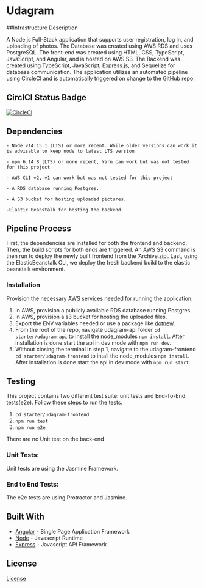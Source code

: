 # Udagram

##Infrastructure Description

A Node.js Full-Stack application that supports user registration, log in, and uploading of photos. The Database was created using AWS RDS and uses PostgreSQL. The front-end was created using HTML, CSS, TypeScript, JavaScript, and Angular, and is hosted on AWS S3. The Backend was created using TypeScript, JavaScript, Express.js, and Sequelize for database communication. The application utilizes an automated pipeline using CircleCI and is automatically triggered on change to the GitHub repo.

## CirclCI Status Badge
[![CircleCI](https://circleci.com/gh/khaleddiab98/udagram/tree/main.svg?style=svg)](https://circleci.com/gh/khaleddiab98/udagram/tree/main)

## Dependencies

```
- Node v14.15.1 (LTS) or more recent. While older versions can work it is advisable to keep node to latest LTS version

- npm 6.14.8 (LTS) or more recent, Yarn can work but was not tested for this project

- AWS CLI v2, v1 can work but was not tested for this project

- A RDS database running Postgres.

- A S3 bucket for hosting uploaded pictures.

-Elastic Beanstalk for hosting the backend.

```



## Pipeline Process
First, the dependencies are installed for both the frontend and backend. Then, the build scripts for both ends are triggered. An AWS S3 command is then run to deploy the newly built frontend from the ‘Archive.zip’. Last, using the ElasticBeanstalk CLI, we deploy the fresh backend build to the elastic beanstalk environment.
### Installation

Provision the necessary AWS services needed for running the application:

1. In AWS, provision a publicly available RDS database running Postgres. <Place holder for link to classroom article>
1. In AWS, provision a s3 bucket for hosting the uploaded files. <Place holder for tlink to classroom article>
1. Export the ENV variables needed or use a package like [dotnev](https://www.npmjs.com/package/dotenv)/.
1. From the root of the repo, navigate udagram-api folder `cd starter/udagram-api` to install the node_modules `npm install`. After installation is done start the api in dev mode with `npm run dev`.
1. Without closing the terminal in step 1, navigate to the udagram-frontend `cd starter/udagram-frontend` to intall the node_modules `npm install`. After installation is done start the api in dev mode with `npm run start`.

## Testing

This project contains two different test suite: unit tests and End-To-End tests(e2e). Follow these steps to run the tests.

1. `cd starter/udagram-frontend`
1. `npm run test`
1. `npm run e2e`

There are no Unit test on the back-end

### Unit Tests:

Unit tests are using the Jasmine Framework.

### End to End Tests:

The e2e tests are using Protractor and Jasmine.

## Built With

- [Angular](https://angular.io/) - Single Page Application Framework
- [Node](https://nodejs.org) - Javascript Runtime
- [Express](https://expressjs.com/) - Javascript API Framework

## License

[License](LICENSE.txt)
